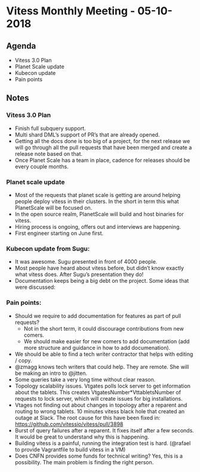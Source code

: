 # Vitess Monthly Meeting - 05-10-2018
 
## Agenda

* Vitess 3.0 Plan 
* Planet Scale update
* Kubecon update
* Pain points

## Notes

### Vitess 3.0 Plan

* Finish full subquery support.
* Multi shard DML’s support of PR’s that are already opened.
* Getting all the docs done is  too big of a project, for the next release we will go through all the pull requests that have been merged and create a release note based on that. 
* Once Planet Scale has a team in place, cadence for releases should be every couple months. 

### Planet scale update

* Most of the requests that planet scale is getting are around helping people deploy vitess in their clusters. In the short in term this what PlanetScale will be focused on. 
* In the open source realm, PlanetScale will build and host binaries for vitess. 
* Hiring process is ongoing, offers out and interviews are happening.
* First engineer starting on June first. 

### Kubecon update from Sugu:

* It was awesome.  Sugu presented in front of 4000 people. 
* Most people have heard about vitess before, but didn’t know exactly what vitess does. After Sugu’s presentation they do! 
* Documentation keeps being a big debt on the project. Some ideas that were discussed:

### Pain points:

* Should we require to add documentation for features as part of pull requests? 
  - Not in the short term, it could discourage contributions from new comers.
  - We should make easier for new comers to add documentation (add more structure and guidance in how to add documenation).
* We should be able to find a tech writer contractor that helps with editing / copy.
* @zmagg knows tech writers that could help. They are remote. She will be making an intro to @jitten. 
* Some queries take a very long time without clear reason. 
* Topology scalability issues. Vtgates polls lock server to get information about the tablets. This creates VtgatesNumber*VttabletsNumber of requests to lock server, which will create issues for big installations. 
* Vtages not finding out about changes in topology after a reparent and routing to wrong tablets. 
10 minutes vitess black hole that created an outage at Slack. The root cause for this have been fixed in: https://github.com/vitessio/vitess/pull/3898
* Burst of query failures after a reparent. It fixes itself after a few seconds. It would be great to understand why this is happening.
* Building vitess is a painful, running the integration test is hard. (@rafael to provide Vagrantfile to build vitess in a VM) 
* Does CNFN provides some funds for technical writing? 
  Yes, this is a possibility. The main problem is finding the right person.

